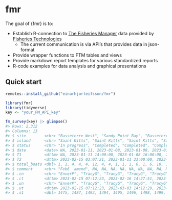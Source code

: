 
<!-- README.md is generated from README.Rmd. Please edit that file -->

# fmr

<!-- badges: start -->
<!-- badges: end -->

The goal of {fmr} is to:

- Establish R-connection to [The Fisheries
  Manager](https://fimsehf.atlassian.net/wiki/spaces/FT/overview?homepageId=3175186440)
  data provided by [Fisheries Technologies](https://fishtech.is)
  - The current communication is via API’s that provides data in
    json-format
- Provide wrapper functions to FTM tables and views
- Provide markdown report templates for various standardized reports
- R-code examples for data analysis and graphical presentations

## Quick start

``` r
remotes::install_github("einarhjorleifsson/fmr")
```

``` r
library(fmr)
library(tidyverse)
key <- "your_FM_API_key"
```

``` r
fm_survey(key) |> glimpse()
#> Rows: 2,312
#> Columns: 13
#> $ site        <chr> "Basseterre West", "Sandy Point Bay", "Basseterre East", "…
#> $ island      <chr> "Saint Kitts", "Saint Kitts", "Saint Kitts", "Saint Kitts"…
#> $ status      <chr> "In progress", "Completed", "Completed", "Completed", "Com…
#> $ date        <date> NA, 2023-01-11, 2023-01-08, 2023-01-08, 2023-01-08, 2023-…
#> $ T1          <dttm> NA, 2023-01-11 14:00:00, 2023-01-08 16:00:00, 2023-01-08 …
#> $ T2          <dttm> 2023-02-15 03:07:21, 2023-01-11 23:00:00, 2023-01-08 20:0…
#> $ total_boats <dbl> 1, 1, 4, 4, 4, 12, 4, 4, 1, 1, 1, 6, 1, 6, 10, 10, 10, 6, …
#> $ comment     <chr> "Feb6  amend", NA, NA, NA, NA, NA, NA, NA, NA, NA, NA, NA,…
#> $ .cn         <chr> "EnverP", "TracyG", "TracyG", "TracyG", "TracyG", "TracyG"…
#> $ .ct         <dttm> 2023-02-15 07:12:23, 2023-02-16 14:27:51, 2023-02-16 16:5…
#> $ .un         <chr> "EnverP", "TracyG", "TracyG", "TracyG", "TracyG", "TracyG"…
#> $ .ut         <dttm> 2023-02-15 07:12:23, 2023-03-03 14:12:29, 2023-02-28 14:4…
#> $ .s1         <dbl> 1475, 1487, 1493, 1494, 1495, 1496, 1498, 1499, 1503, 1513…
```
